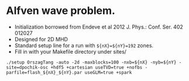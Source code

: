 # Alfven wave problem.
 - Initialization borrowed from Endeve et al 2012 J. Phys.: Conf. Ser. 402 012027
 - Designed for 2D MHD
 - Standard setup line for a run with ```${nX}=${nY}=192``` zones.
 - Fill in <site> with your Makefile directory under sites/
```
./setup OrszagTang -auto -2d -maxblocks=100 -nxb=${nX} -nyb=${nY} -site=dpochik-osc +hdf5 +cartesian useTVD=true +nofbs -parfile=flash_${nX}_${nY}.par useGLM=true +spark
```
